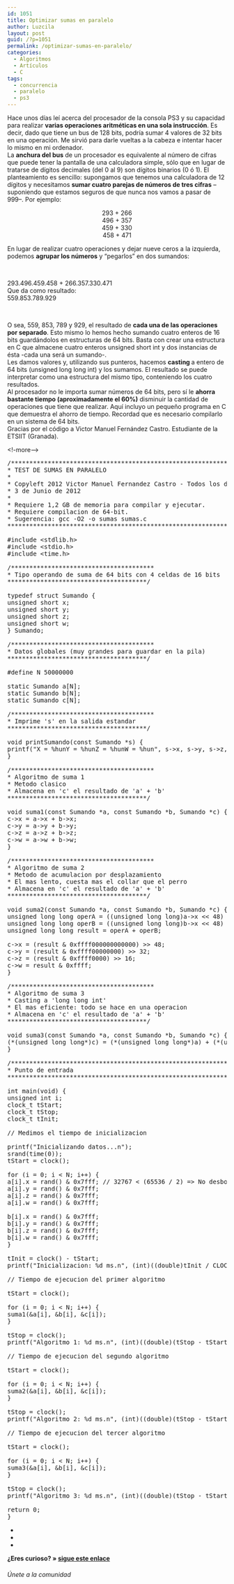 ```yaml
---
id: 1051
title: Optimizar sumas en paralelo
author: Luzcila
layout: post
guid: /?p=1051
permalink: /optimizar-sumas-en-paralelo/
categories:
  - Algoritmos
  - Artículos
  - C
tags:
  - concurrencia
  - paralelo
  - ps3
---
```

<div>
  Hace unos días leí acerca del procesador de la consola PS3 y su capacidad para realizar <b>varias operaciones aritméticas en una sola instrucción</b>. Es decir, dado que tiene un bus de 128 bits, podría sumar 4 valores de 32 bits en una operación. Me sirvió para darle vueltas a la cabeza e intentar hacer lo mismo en mi ordenador.
</div>

<div>
</div>

<div>
  La <b>anchura del bus</b> de un procesador es equivalente al número de cifras que puede tener la pantalla de una calculadora simple, sólo que en lugar de tratarse de dígitos decimales (del 0 al 9) son dígitos binarios (0 ó 1). El planteamiento es sencillo: supongamos que tenemos una calculadora de 12 dígitos y necesitamos <b>sumar cuatro parejas de números de tres cifras</b> &#8211;suponiendo que estamos seguros de que nunca nos vamos a pasar de 999&#8211;. Por ejemplo:
</div>

<p style="text-align: center;">
  293 + 266<br /> 496 + 357<br /> 459 + 330<br /> 458 + 471
</p>

<div>
  En lugar de realizar cuatro operaciones y dejar nueve ceros a la izquierda, podemos <b>agrupar los números</b> y &#8220;pegarlos&#8221; en dos sumandos:
</div>

&nbsp;

<div>
  293.496.459.458 + 266.357.330.471
</div>

<div>
  Que da como resultado:
</div>

<div>
  559.853.789.929
</div>

&nbsp;

<div>
  O sea, 559, 853, 789 y 929, el resultado de <b>cada una de las operaciones por separado</b>. Esto mismo lo hemos hecho sumando cuatro enteros de 16 bits guardándolos en estructuras de 64 bits. Basta con crear una estructura en C que almacene cuatro enteros unsigned short int y dos instancias de ésta -cada una será un sumando-.
</div>

<div>
</div>

<div>
  Les damos valores y, utilizando sus punteros, hacemos <b>casting </b>a entero de 64 bits (unsigned long long int) y los sumamos. El resultado se puede interpretar como una estructura del mismo tipo, conteniendo los cuatro resultados.
</div>

<div>
</div>

<div>
  Al procesador no le importa sumar números de 64 bits, pero sí le <b>ahorra bastante tiempo (aproximadamente el 60%)</b> disminuir la cantidad de operaciones que tiene que realizar. Aquí incluyo un pequeño programa en C que demuestra el ahorro de tiempo. Recordad que es necesario compilarlo en un sistema de 64 bits.
</div>

<div>
</div>

<div>
</div>

<div>
</div>

<div>
  Gracias por el código a Victor Manuel Fernández Castro. Estudiante de la ETSIIT (Granada).
</div>

<!-more-->

<pre lang="c">/*******************************************************************************
* TEST DE SUMAS EN PARALELO
*
* Copyleft 2012 Victor Manuel Fernandez Castro - Todos los derechos revocados.
* 3 de Junio de 2012
*
* Requiere 1,2 GB de memoria para compilar y ejecutar.
* Requiere compilacion de 64-bit.
* Sugerencia: gcc -O2 -o sumas sumas.c
******************************************************************************/

#include &lt;stdlib.h>
#include &lt;stdio.h>
#include &lt;time.h>

/***************************************
* Tipo operando de suma de 64 bits con 4 celdas de 16 bits
**************************************/

typedef struct Sumando {
unsigned short x;
unsigned short y;
unsigned short z;
unsigned short w;
} Sumando;

/***************************************
* Datos globales (muy grandes para guardar en la pila)
**************************************/

#define N 50000000

static Sumando a[N];
static Sumando b[N];
static Sumando c[N];

/***************************************
* Imprime 's' en la salida estandar
**************************************/

void printSumando(const Sumando *s) {
printf("X = %hunY = %hunZ = %hunW = %hun", s->x, s->y, s->z, s->w);
}

/***************************************
* Algoritmo de suma 1
* Metodo clasico
* Almacena en 'c' el resultado de 'a' + 'b'
**************************************/

void suma1(const Sumando *a, const Sumando *b, Sumando *c) {
c->x = a->x + b->x;
c->y = a->y + b->y;
c->z = a->z + b->z;
c->w = a->w + b->w;
}

/***************************************
* Algoritmo de suma 2
* Metodo de acumulacion por desplazamiento
* El mas lento, cuesta mas el collar que el perro
* Almacena en 'c' el resultado de 'a' + 'b'
**************************************/

void suma2(const Sumando *a, const Sumando *b, Sumando *c) {
unsigned long long operA = ((unsigned long long)a->x &lt;&lt; 48) | ((unsigned long long)a->y &lt;&lt; 32) | (a->z &lt;&lt; 16) | a->w;
unsigned long long operB = ((unsigned long long)b->x &lt;&lt; 48) | ((unsigned long long)b->y &lt;&lt; 32) | (b->z &lt;&lt; 16) | b->w;
unsigned long long result = operA + operB;

c->x = (result &#038; 0xffff000000000000) >> 48;
c->y = (result &#038; 0xffff00000000) >> 32;
c->z = (result &#038; 0xffff0000) >> 16;
c->w = result &#038; 0xffff;
}

/***************************************
* Algoritmo de suma 3
* Casting a 'long long int'
* El mas eficiente: todo se hace en una operacion
* Almacena en 'c' el resultado de 'a' + 'b'
**************************************/

void suma3(const Sumando *a, const Sumando *b, Sumando *c) {
(*(unsigned long long*)c) = (*(unsigned long long*)a) + (*(unsigned long long*)b);
}

/*******************************************************************************
* Punto de entrada
******************************************************************************/

int main(void) {
unsigned int i;
clock_t tStart;
clock_t tStop;
clock_t tInit;

// Medimos el tiempo de inicializacion

printf("Inicializando datos...n");
srand(time(0));
tStart = clock();

for (i = 0; i &lt; N; i++) {
a[i].x = rand() &#038; 0x7fff; // 32767 &lt; (65536 / 2) => No desbordamiento
a[i].y = rand() &#038; 0x7fff;
a[i].z = rand() &#038; 0x7fff;
a[i].w = rand() &#038; 0x7fff;

b[i].x = rand() &#038; 0x7fff;
b[i].y = rand() &#038; 0x7fff;
b[i].z = rand() &#038; 0x7fff;
b[i].w = rand() &#038; 0x7fff;
}

tInit = clock() - tStart;
printf("Inicializacion: %d ms.n", (int)((double)tInit / CLOCKS_PER_SEC * 1000));

// Tiempo de ejecucion del primer algoritmo

tStart = clock();

for (i = 0; i &lt; N; i++) {
suma1(&#038;a[i], &#038;b[i], &#038;c[i]);
}

tStop = clock();
printf("Algoritmo 1: %d ms.n", (int)((double)(tStop - tStart) / CLOCKS_PER_SEC * 1000));

// Tiempo de ejecucion del segundo algoritmo

tStart = clock();

for (i = 0; i &lt; N; i++) {
suma2(&#038;a[i], &#038;b[i], &#038;c[i]);
}

tStop = clock();
printf("Algoritmo 2: %d ms.n", (int)((double)(tStop - tStart) / CLOCKS_PER_SEC * 1000));

// Tiempo de ejecucion del tercer algoritmo

tStart = clock();

for (i = 0; i &lt; N; i++) {
suma3(&#038;a[i], &#038;b[i], &#038;c[i]);
}

tStop = clock();
printf("Algoritmo 3: %d ms.n", (int)((double)(tStop - tStart) / CLOCKS_PER_SEC * 1000));

return 0;
}</pre>

<div class="sharedaddy">
  <div class="sd-content">
    <ul>
      <li>
        <a class="hastip" rel="nofollow" href="http://twitter.com/home?status=Optimizar sumas en paralelo+http://elbauldelprogramador.com/optimizar-sumas-en-paralelo/+V%C3%ADa+%40elbaulp" onclick="javascript:window.open(this.href, '', 'menubar=no,toolbar=no,resizable=yes,scrollbars=yes,height=600,width=600');return false;" title="Compartir en Twitter" target="_blank"><span class="iconbox-title"><i class="icon-twitter icon-2x"></i></span></a>
      </li>
      <li>
        <a class="hastip" rel="nofollow" href="http://www.facebook.com/sharer.php?u=http://elbauldelprogramador.com/optimizar-sumas-en-paralelo/&t=Optimizar sumas en paralelo+http://elbauldelprogramador.com/optimizar-sumas-en-paralelo/+V%C3%ADa+%40elbaulp" onclick="javascript:window.open(this.href, '', 'menubar=no,toolbar=no,resizable=yes,scrollbars=yes,height=600,width=600');return false;" title="Compartir en Facebook" target="_blank"><span class="iconbox-title"><i class="icon-facebook icon-2x"></i></span></a>
      </li>
      <li>
        <a class="hastip" rel="nofollow" href="https://plus.google.com/share?url=Optimizar sumas en paralelo+http://elbauldelprogramador.com/optimizar-sumas-en-paralelo/+V%C3%ADa+%40elbaulp" onclick="javascript:window.open(this.href, '', 'menubar=no,toolbar=no,resizable=yes,scrollbars=yes,height=600,width=600');return false;" title="Compartir en G+" target="_blank"><span class="iconbox-title"><i class="icon-google-plus icon-2x"></i></span></a>
      </li>
    </ul>
  </div>
</div>

<span id="socialbottom" class="highlight style-2">

<p>
  <strong>¿Eres curioso? » <a onclick="javascript:_gaq.push(['_trackEvent','random','click-random']);" href="/index.php?random=1">sigue este enlace</a></strong>
</p>

<h6>
  Únete a la comunidad
</h6>

<div class="iconsc hastip" title="2240 seguidores">
  <a href="http://twitter.com/elbaulp" target="_blank"><i class="icon-twitter"></i></a>
</div>

<div class="iconsc hastip" title="2452 fans">
  <a href="http://facebook.com/elbauldelprogramador" target="_blank"><i class="icon-facebook"></i></a>
</div>

<div class="iconsc hastip" title="0 +1s">
  <a href="http://plus.google.com/+Elbauldelprogramador" target="_blank"><i class="icon-google-plus"></i></a>
</div>

<div class="iconsc hastip" title="Repositorios">
  <a href="http://github.com/algui91" target="_blank"><i class="icon-github"></i></a>
</div>

<div class="iconsc hastip" title="Feed RSS">
  <a href="http://elbauldelprogramador.com/feed" target="_blank"><i class="icon-rss"></i></a>
</div></span>